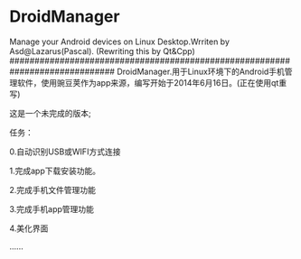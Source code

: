 DroidManager
============

Manage your Android devices on Linux Desktop.Wrriten by Asd@Lazarus(Pascal).
(Rewriting this by Qt&Cpp)
#############################################################################
DroidManager.用于Linux环境下的Android手机管理软件，使用豌豆荚作为app来源，编写开始于2014年6月16日。(正在使用qt重写)


这是一个未完成的版本;

任务：

0.自动识别USB或WIFI方式连接

1.完成app下载安装功能。

2.完成手机文件管理功能

3.完成手机app管理功能

4.美化界面

......
